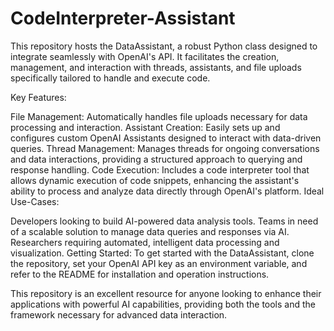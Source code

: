 # CodeInterpreter-Assistant
This repository hosts the DataAssistant, a robust Python class designed to integrate seamlessly with OpenAI's API. It facilitates the creation, management, and interaction with threads, assistants, and file uploads specifically tailored to handle and execute code.

Key Features:

File Management: Automatically handles file uploads necessary for data processing and interaction.
Assistant Creation: Easily sets up and configures custom OpenAI Assistants designed to interact with data-driven queries.
Thread Management: Manages threads for ongoing conversations and data interactions, providing a structured approach to querying and response handling.
Code Execution: Includes a code interpreter tool that allows dynamic execution of code snippets, enhancing the assistant's ability to process and analyze data directly through OpenAI's platform.
Ideal Use-Cases:

Developers looking to build AI-powered data analysis tools.
Teams in need of a scalable solution to manage data queries and responses via AI.
Researchers requiring automated, intelligent data processing and visualization.
Getting Started:
To get started with the DataAssistant, clone the repository, set your OpenAI API key as an environment variable, and refer to the README for installation and operation instructions.

This repository is an excellent resource for anyone looking to enhance their applications with powerful AI capabilities, providing both the tools and the framework necessary for advanced data interaction.
